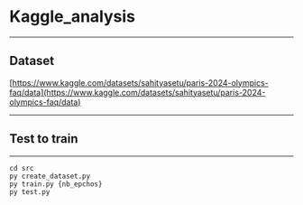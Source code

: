 # Kaggle_analysis

----


## Dataset 


[https://www.kaggle.com/datasets/sahityasetu/paris-2024-olympics-faq/data](https://www.kaggle.com/datasets/sahityasetu/paris-2024-olympics-faq/data)

---

## Test to train

---

```
cd src
py create_dataset.py
py train.py {nb_epchos}
py test.py
```